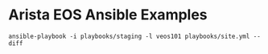 # Arista EOS Ansible Examples

```
ansible-playbook -i playbooks/staging -l veos101 playbooks/site.yml --diff
```
